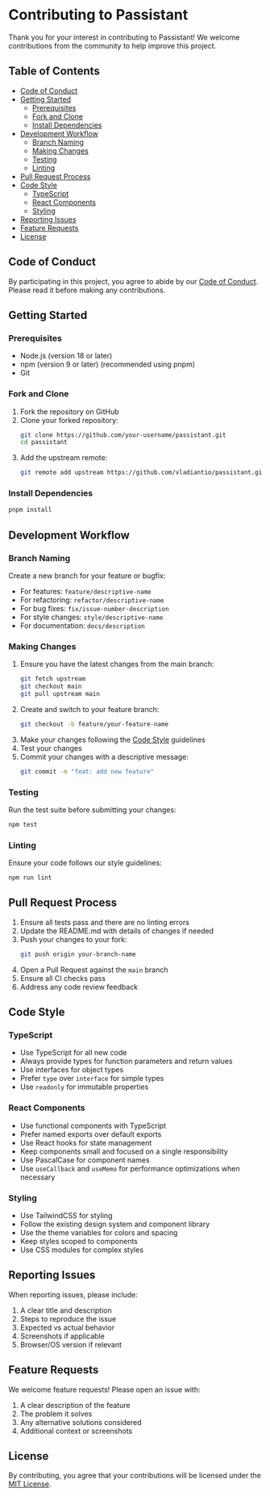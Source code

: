 # Contributing to Passistant

Thank you for your interest in contributing to Passistant! We welcome contributions from the community to help improve this project.

## Table of Contents

- [Code of Conduct](#code-of-conduct)
- [Getting Started](#getting-started)
  - [Prerequisites](#prerequisites)
  - [Fork and Clone](#fork-and-clone)
  - [Install Dependencies](#install-dependencies)
- [Development Workflow](#development-workflow)
  - [Branch Naming](#branch-naming)
  - [Making Changes](#making-changes)
  - [Testing](#testing)
  - [Linting](#linting)
- [Pull Request Process](#pull-request-process)
- [Code Style](#code-style)
  - [TypeScript](#typescript)
  - [React Components](#react-components)
  - [Styling](#styling)
- [Reporting Issues](#reporting-issues)
- [Feature Requests](#feature-requests)
- [License](#license)

## Code of Conduct

By participating in this project, you agree to abide by our [Code of Conduct](CODE_OF_CONDUCT.md). Please read it before making any contributions.

## Getting Started

### Prerequisites

- Node.js (version 18 or later)
- npm (version 9 or later) (recommended using pnpm)
- Git

### Fork and Clone

1. Fork the repository on GitHub
2. Clone your forked repository:
   ```bash
   git clone https://github.com/your-username/passistant.git
   cd passistant
   ```
3. Add the upstream remote:
   ```bash
   git remote add upstream https://github.com/vladiantio/passistant.git
   ```

### Install Dependencies

```bash
pnpm install
```

## Development Workflow

### Branch Naming

Create a new branch for your feature or bugfix:

- For features: `feature/descriptive-name`
- For refactoring: `refactor/descriptive-name`
- For bug fixes: `fix/issue-number-description`
- For style changes: `style/descriptive-name`
- For documentation: `docs/description`

### Making Changes

1. Ensure you have the latest changes from the main branch:
   ```bash
   git fetch upstream
   git checkout main
   git pull upstream main
   ```
2. Create and switch to your feature branch:
   ```bash
   git checkout -b feature/your-feature-name
   ```
3. Make your changes following the [Code Style](#code-style) guidelines
4. Test your changes
5. Commit your changes with a descriptive message:
   ```bash
   git commit -m "feat: add new feature"
   ```

### Testing

Run the test suite before submitting your changes:

```bash
npm test
```

### Linting

Ensure your code follows our style guidelines:

```bash
npm run lint
```

## Pull Request Process

1. Ensure all tests pass and there are no linting errors
2. Update the README.md with details of changes if needed
3. Push your changes to your fork:
   ```bash
   git push origin your-branch-name
   ```
4. Open a Pull Request against the `main` branch
5. Ensure all CI checks pass
6. Address any code review feedback

## Code Style

### TypeScript

- Use TypeScript for all new code
- Always provide types for function parameters and return values
- Use interfaces for object types
- Prefer `type` over `interface` for simple types
- Use `readonly` for immutable properties

### React Components

- Use functional components with TypeScript
- Prefer named exports over default exports
- Use React hooks for state management
- Keep components small and focused on a single responsibility
- Use PascalCase for component names
- Use `useCallback` and `useMemo` for performance optimizations when necessary

### Styling

- Use TailwindCSS for styling
- Follow the existing design system and component library
- Use the theme variables for colors and spacing
- Keep styles scoped to components
- Use CSS modules for complex styles

## Reporting Issues

When reporting issues, please include:

1. A clear title and description
2. Steps to reproduce the issue
3. Expected vs actual behavior
4. Screenshots if applicable
5. Browser/OS version if relevant

## Feature Requests

We welcome feature requests! Please open an issue with:

1. A clear description of the feature
2. The problem it solves
3. Any alternative solutions considered
4. Additional context or screenshots

## License

By contributing, you agree that your contributions will be licensed under the [MIT License](LICENSE).
